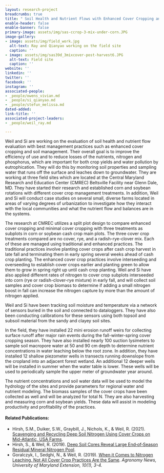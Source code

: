 ```yaml
---
layout: research-project
breadcrumbs: true
title: " Soil Health and Nutrient Flows with Enhanced Cover Cropping and Soil Management"
enable-header: false
enable-banner: false
primary-image: assets/img/sas-ccrop-3-mix-under-corn.JPG
image-gallery:
- image: assets/img/field_work.jpg
  alt-text: Ray and Qianyao working on the field site
  caption: ''
- image: assets/img/sas39d_3mixcover-post-harvest6.JPG
  alt-text: Field site
  caption: ''
website: ''
linkedin: ''
twitter: ''
facebook: ''
instagram: ''
associated-people:
- _people/owens_vivian.md
- _people/si_qianyao.md
- _people/stefun_melissa.md
dated-added: 
link-title: ''
associated-project-leaders:
- _people/weil_ray.md

---
```

Weil and Si are working on the evaluation of soil health and nutrient flow evaluation with best management practices such as enhanced cover cropping and soil management. Their overall goal is to improve the efficiency of use and to reduce losses of the nutrients, nitrogen and phosphorus, which are important for both crop yields and water pollution by eutrophication. They will do this by monitoring soil properties and sampling water that runs off the surface and leaches down to groundwater. They are working at three field sites which are located at the Central Maryland Research and Education Center (CMREC) Beltsville Facility near Glenn Dale, MD. They have started their research and established corn and soybean rotations with different cover crop management treatments. In addition, Weil and Si will conduct case studies on several small, diverse farms located in areas of varying degrees of urbanization to investigate how they interact with the local communities and what the nutrient flow and balances are in the systems.

The research at CMREC utilizes a split plot design to compare enhanced cover cropping and minimal cover cropping with three treatments as subplots in corn or soybean cash crop main plots. The three cover crop treatments compared are no cover, rye, and a radish-rye-clover mix. Each of these are managed using traditional and enhanced practices. The traditional practices involve planting cover crops after cash crop harvest in late fall and terminating them in early spring several weeks ahead of cash crop planting. The enhanced cover crop practices involve interseeding and overseeding to establish cover crops earlier and planting green to allow them to grow in spring right up until cash crop planting. Weil and Si have also applied different rates of nitrogen to cover crop subplots interseeded into corn (rye or radish-clover-rye mixture) in early fall, and will collect soil samples and cover crop biomass to determine if adding a small nitrogen boost in fall can increase the nitrogen capture by more than the amount of nitrogen applied.

Weil and Si have been tracking soil moisture and temperature via a network of sensors buried in the soil and connected to dataloggers. They have also been conducting calibrations for these sensors using both topsoil and subsoil material from the sandy and clayey soil sites.

In the field, they have installed 22 mini erosion runoff weirs for collecting surface runoff after major rain events during the fall-winter-spring cover cropping season. They have also installed nearly 100 suction lysimeters to sample soil macropore water at 50 and 90 cm depth to determine nutrient concentrations in water leaching below the root zone. In addition, they have installed 12 shallow piezometer wells in transects running downslope from the cropland into an adjacent forest wetland. An additional 12 deeper wells will be installed in summer when the water table is lower. These wells will be used to periodically sample the upper meter of groundwater year around.

The nutrient concentrations and soil water data will be used to model the hydrology of the sites and provide parameters for regional water and nutrient modeling. The biomass samples of the cover crops have been collected as well and will be analyzed for total N. They are also harvesting and measuring corn and soybean yields. These data will assist in modeling productivity and profitability of the practices.

#### Related Publications:

* Hirsh, S.M., Duiker, S.W., Graybill, J., Nichols, K., & Weil, R. (2021). [Scavenging and Recycling Deep Soil Nitrogen Using Cover Crops on Mid-Atlantic, USA Farms](https://doi.org/10.1016/j.agee.2020.107274).
* Hirsh, S., & Weil, R. (2019). [Deep Soil Cores Reveal Large End‐of‐Season Residual Mineral Nitrogen Pool]( "https://acsess.onlinelibrary.wiley.com/doi/10.2134/ael2018.10.0055").
* Goralczyk, I., Sedghi, N., & Weil, R. (2019). [When it Comes to Nitrogen Leaching, Not All Cover Crop Practices Are the Same](https://extension.umd.edu/sites/extension.umd.edu/files/_docs/newsletters/agronomy-news/1%202019%20April_1.pdf). _Agronomy News, University of Maryland Extension, 10(1), 3-4._